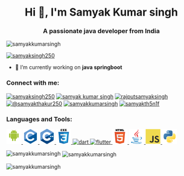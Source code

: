 
<h1 align="center">Hi 👋, I'm Samyak Kumar singh</h1>
<h3 align="center">A passionate java developer from India</h3>

<p align="left"> <img src="https://komarev.com/ghpvc/?username=samyakkumarsingh&label=Profile%20views&color=0e75b6&style=flat" alt="samyakkumarsingh" /> </p>

<p align="left"> <a href="https://twitter.com/samyaksingh250" target="blank"><img src="https://img.shields.io/twitter/follow/samyaksingh250?logo=twitter&style=for-the-badge" alt="samyaksingh250" /></a> </p>

- 🔭 I’m currently working on **java springboot**

<h3 align="left">Connect with me:</h3>
<p align="left">
<a href="https://twitter.com/samyaksingh250" target="blank"><img align="center" src="https://raw.githubusercontent.com/rahuldkjain/github-profile-readme-generator/master/src/images/icons/Social/twitter.svg" alt="samyaksingh250" height="30" width="40" /></a>
<a href="https://linkedin.com/in/samyak kumar singh" target="blank"><img align="center" src="https://raw.githubusercontent.com/rahuldkjain/github-profile-readme-generator/master/src/images/icons/Social/linked-in-alt.svg" alt="samyak kumar singh" height="30" width="40" /></a>
<a href="https://instagram.com/rajputsamyaksingh" target="blank"><img align="center" src="https://raw.githubusercontent.com/rahuldkjain/github-profile-readme-generator/master/src/images/icons/Social/instagram.svg" alt="rajputsamyaksingh" height="30" width="40" /></a>
<a href="https://www.hackerrank.com/@samyakthakur250" target="blank"><img align="center" src="https://raw.githubusercontent.com/rahuldkjain/github-profile-readme-generator/master/src/images/icons/Social/hackerrank.svg" alt="@samyakthakur250" height="30" width="40" /></a>
<a href="https://www.leetcode.com/samyakkumarsingh" target="blank"><img align="center" src="https://raw.githubusercontent.com/rahuldkjain/github-profile-readme-generator/master/src/images/icons/Social/leet-code.svg" alt="samyakkumarsingh" height="30" width="40" /></a>
<a href="https://auth.geeksforgeeks.org/user/samyakth5n1f" target="blank"><img align="center" src="https://raw.githubusercontent.com/rahuldkjain/github-profile-readme-generator/master/src/images/icons/Social/geeks-for-geeks.svg" alt="samyakth5n1f" height="30" width="40" /></a>
</p>

<h3 align="left">Languages and Tools:</h3>
<p align="left"> <a href="https://developer.android.com" target="_blank" rel="noreferrer"> <img src="https://raw.githubusercontent.com/devicons/devicon/master/icons/android/android-original-wordmark.svg" alt="android" width="40" height="40"/> </a> <a href="https://www.cprogramming.com/" target="_blank" rel="noreferrer"> <img src="https://raw.githubusercontent.com/devicons/devicon/master/icons/c/c-original.svg" alt="c" width="40" height="40"/> </a> <a href="https://www.w3schools.com/cpp/" target="_blank" rel="noreferrer"> <img src="https://raw.githubusercontent.com/devicons/devicon/master/icons/cplusplus/cplusplus-original.svg" alt="cplusplus" width="40" height="40"/> </a> <a href="https://www.w3schools.com/css/" target="_blank" rel="noreferrer"> <img src="https://raw.githubusercontent.com/devicons/devicon/master/icons/css3/css3-original-wordmark.svg" alt="css3" width="40" height="40"/> </a> <a href="https://dart.dev" target="_blank" rel="noreferrer"> <img src="https://www.vectorlogo.zone/logos/dartlang/dartlang-icon.svg" alt="dart" width="40" height="40"/> </a> <a href="https://flutter.dev" target="_blank" rel="noreferrer"> <img src="https://www.vectorlogo.zone/logos/flutterio/flutterio-icon.svg" alt="flutter" width="40" height="40"/> </a> <a href="https://www.w3.org/html/" target="_blank" rel="noreferrer"> <img src="https://raw.githubusercontent.com/devicons/devicon/master/icons/html5/html5-original-wordmark.svg" alt="html5" width="40" height="40"/> </a> <a href="https://www.java.com" target="_blank" rel="noreferrer"> <img src="https://raw.githubusercontent.com/devicons/devicon/master/icons/java/java-original.svg" alt="java" width="40" height="40"/> </a> <a href="https://developer.mozilla.org/en-US/docs/Web/JavaScript" target="_blank" rel="noreferrer"> <img src="https://raw.githubusercontent.com/devicons/devicon/master/icons/javascript/javascript-original.svg" alt="javascript" width="40" height="40"/> </a> <a href="https://www.python.org" target="_blank" rel="noreferrer"> <img src="https://raw.githubusercontent.com/devicons/devicon/master/icons/python/python-original.svg" alt="python" width="40" height="40"/> </a> </p>

<p><img align="left" src="https://github-readme-stats.vercel.app/api/top-langs?username=samyakkumarsingh&show_icons=true&locale=en&layout=compact" alt="samyakkumarsingh" /></p>

<p>&nbsp;<img align="center" src="https://github-readme-stats.vercel.app/api?username=samyakkumarsingh&show_icons=true&locale=en" alt="samyakkumarsingh" /></p>

<p><img align="center" src="https://github-readme-streak-stats.herokuapp.com/?user=samyakkumarsingh&" alt="samyakkumarsingh" /></p>
